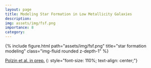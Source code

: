 ```yaml
---
layout: page
title: Modeling Star Formation in Low Metallicity Galaxies
description: 
img: assets/img/fsf.png
importance: 8
category: 
---
```


<div class="row">
    <div class="col-sm mt-3 mt-md-0">
        {% include figure.html path="assets/img/fsf.png" title="star formation modeling" class="img-fluid rounded z-depth-1" %}
    </div>
</div>
<!-- <div class="caption">
    This image can also have a caption. It's like magic.
</div> -->

[Polzin et al. in prep.]()
{: style="font-size: 110%; text-align: center;"}



